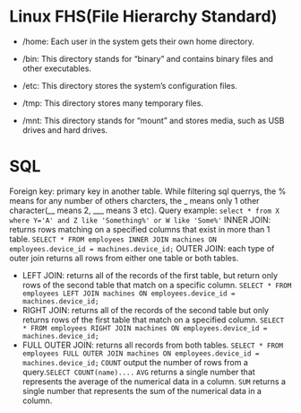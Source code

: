 # Linux FHS(File Hierarchy Standard)

*   /home: Each user in the system gets their own home directory.

*   /bin: This directory stands for “binary” and contains binary files and other executables.

*   /etc: This directory stores the system’s configuration files.

*   /tmp: This directory stores many temporary files.

*   /mnt: This directory stands for “mount” and stores media, such as USB drives and hard drives.

# SQL

Foreign key: primary key in another table.
While filtering sql querrys, the % means for any number of others charcters, the _ means only 1 other character(__ means 2, ___ means 3 etc).
Query example: `select * from X where Y='A' and Z like 'Something%' or W like 'Some%'`
INNER JOIN: returns rows matching on a specified columns that exist in more than 1 table.
`SELECT * FROM employees INNER JOIN machines ON employees.device_id = machines.device_id;`
OUTER JOIN: each type of outer join returns all rows from either one table or both tables.
*   LEFT JOIN: returns all of the records of the first table, but return only rows of the second table that match on a specific column.
`SELECT * FROM employees LEFT JOIN machines ON employees.device_id = machines.device_id;`
*   RIGHT JOIN: returns all of the records of the second table but only returns rows of the first table that match on a specified column.
`SELECT * FROM employees RIGHT JOIN machines ON employees.device_id = machines.device_id;`
*   FULL OUTER JOIN: returns all records from both tables.
`SELECT * FROM employees FULL OUTER JOIN machines ON employees.device_id = machines.device_id;`
`COUNT` output the number of rows from a query.`SELECT COUNT(name)....`
`AVG` returns a single number that represents the average of the numerical data in a column.
`SUM` returns a single number that represents the sum of the numerical data in a column.